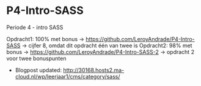 # P4-Intro-SASS
Periode 4 - intro SASS

Opdracht1: 100% met bonus -> https://github.com/LeroyAndrade/P4-Intro-SASS -> cijfer 8, omdat dit opdracht één van twee is
Opdracht2: 98% met bonus -> https://github.com/LeroyAndrade/P4-Intro-SASS-2 -> opdracht 2 voor twee bonuspunten 

+ Blogpost updated: http://30168.hosts2.ma-cloud.nl/wp/leerjaar1/cms/category/sass/
